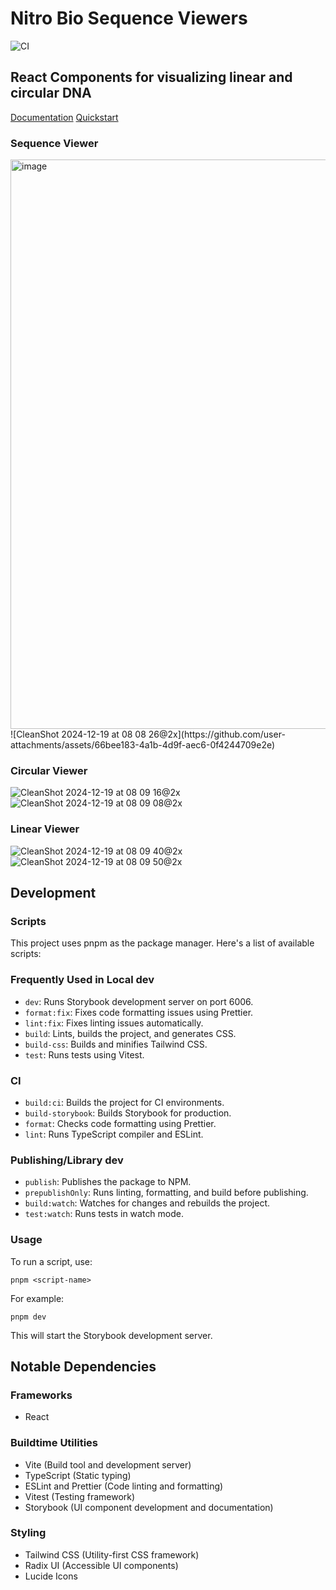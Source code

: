 # Nitro Bio Sequence Viewers

![CI](https://github.com/nitro-bio/nitro-ui/actions/workflows/main.yml/badge.svg)

## React Components for visualizing linear and circular DNA

[Documentation](https://docs.nitro.bio)
[Quickstart](https://docs.nitro.bio/quickstart)

### Sequence Viewer
<img width="911" alt="image" src="https://github.com/user-attachments/assets/8771fcc4-e89b-4f55-87e8-3712d82343b6" />
![CleanShot 2024-12-19 at 08 08 26@2x](https://github.com/user-attachments/assets/66bee183-4a1b-4d9f-aec6-0f4244709e2e)

### Circular Viewer
![CleanShot 2024-12-19 at 08 09 16@2x](https://github.com/user-attachments/assets/38611339-cab9-4094-91b9-b614b370d8df)
![CleanShot 2024-12-19 at 08 09 08@2x](https://github.com/user-attachments/assets/84d3be46-cb46-4214-a15a-cdbc7c1f918c)

### Linear Viewer
![CleanShot 2024-12-19 at 08 09 40@2x](https://github.com/user-attachments/assets/6b7a6cf0-479b-4e34-a984-58b64ec90c92)
![CleanShot 2024-12-19 at 08 09 50@2x](https://github.com/user-attachments/assets/71d7f846-ac3d-40f2-bdae-479cc088953c)

## Development

### Scripts

This project uses pnpm as the package manager. Here's a list of available scripts:

### Frequently Used in Local dev

- `dev`: Runs Storybook development server on port 6006.
- `format:fix`: Fixes code formatting issues using Prettier.
- `lint:fix`: Fixes linting issues automatically.
- `build`: Lints, builds the project, and generates CSS.
- `build-css`: Builds and minifies Tailwind CSS.
- `test`: Runs tests using Vitest.

### CI

- `build:ci`: Builds the project for CI environments.
- `build-storybook`: Builds Storybook for production.
- `format`: Checks code formatting using Prettier.
- `lint`: Runs TypeScript compiler and ESLint.

### Publishing/Library dev

- `publish`: Publishes the package to NPM.
- `prepublishOnly`: Runs linting, formatting, and build before publishing.
- `build:watch`: Watches for changes and rebuilds the project.
- `test:watch`: Runs tests in watch mode.

### Usage

To run a script, use:

```
pnpm <script-name>
```

For example:

```
pnpm dev
```

This will start the Storybook development server.

## Notable Dependencies

### Frameworks

- React

### Buildtime Utilities

- Vite (Build tool and development server)
- TypeScript (Static typing)
- ESLint and Prettier (Code linting and formatting)
- Vitest (Testing framework)
- Storybook (UI component development and documentation)

### Styling

- Tailwind CSS (Utility-first CSS framework)
- Radix UI (Accessible UI components)
- Lucide Icons
